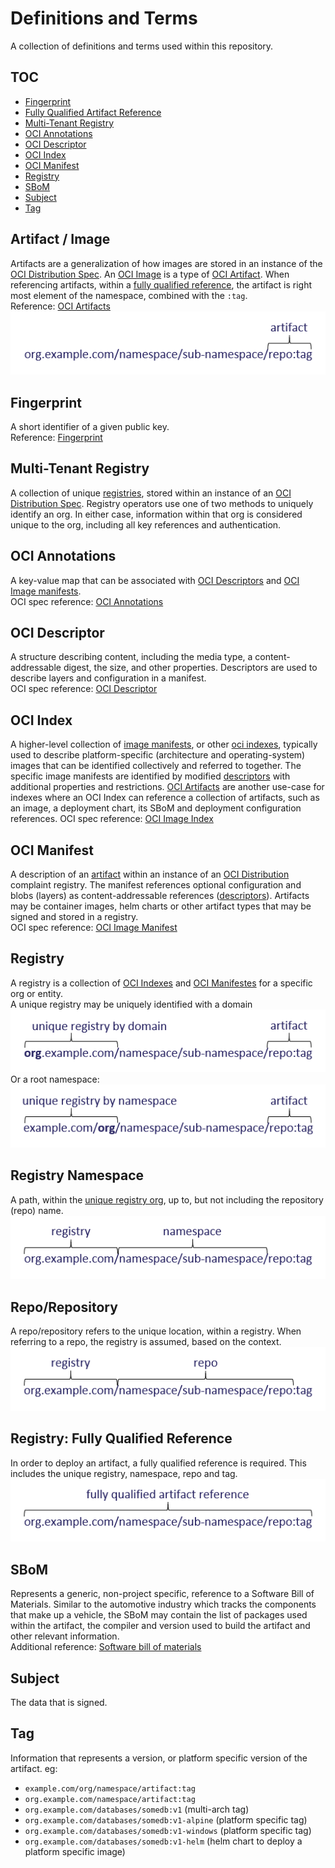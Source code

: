 # Definitions and Terms

A collection of definitions and terms used within this repository.

## TOC

* [Fingerprint](#fingerprint)
* [Fully Qualified Artifact Reference](#registry-fully-qualified-reference)
* [Multi-Tenant Registry](#multi-tenant-registry)
* [OCI Annotations](#oci-annotations)
* [OCI Descriptor](#oci-descriptor)
* [OCI Index](#oci-index)
* [OCI Manifest](#oci-manifest)
* [Registry](#registry)
* [SBoM](#sbom)
* [Subject](#subject)
* [Tag](#tag)

## Artifact / Image

Artifacts are a generalization of how images are stored in an instance of the [OCI Distribution Spec][oci-distribution-spec]. An [OCI Image][oci-image] is a type of [OCI Artifact][oci-artifact]. When referencing artifacts, within a [fully qualified reference](#registry-fully-qualified-reference), the artifact is right most element of the namespace, combined with the `:tag`.  
Reference: [OCI Artifacts][oci-artifact]  
![](./media/artifact-ref.png)  


## Fingerprint

A short identifier of a given public key.  
Reference: [Fingerprint][fingerprint]

## Multi-Tenant Registry

A collection of unique [registries](#registry), stored within an instance of an [OCI Distribution Spec][oci-distribution-spec]. Registry operators use one of two methods to uniquely identify an org. In either case, information within that org is considered unique to the org, including all key references and authentication.

## OCI Annotations

A key-value map that can be associated with [OCI Descriptors][oci-descriptor] and [OCI Image manifests][oci-manifest].  
OCI spec reference: [OCI Annotations][oci-annotations]

## OCI Descriptor

A structure describing content, including the media type, a content-addressable digest, the size, and other properties. Descriptors are used to describe layers and configuration in a manifest.  
OCI spec reference: [OCI Descriptor][oci-descriptor]

## OCI Index

A higher-level collection of [image manifests][oci-manifest], or other [oci indexes][oci-index], typically used to describe platform-specific (architecture and operating-system) images that can be identified collectively and referred to together. The specific image manifests are identified by modified [descriptors][oci-descriptor] with additional properties and restrictions. [OCI Artifacts][oci-artifact] are another use-case for indexes where an OCI Index can reference a collection of artifacts, such as an image, a deployment chart, its SBoM and deployment configuration references.
OCI spec reference: [OCI Image Index][oci-index]

## OCI Manifest

A description of an [artifact][oci-artifact] within an instance of an [OCI Distribution][oci-distribution-spec] complaint registry. The manifest references optional configuration and blobs (layers) as content-addressable references ([descriptors][oci-descriptor]).  Artifacts may be container images, helm charts or other artifact types that may be signed and stored in a registry.    
OCI spec reference: [OCI Image Manifest][oci-manifest]

## Registry

A registry is a collection of [OCI Indexes][oci-index] and [OCI Manifestes][oci-manifest] for a specific org or entity.  
A unique registry may be uniquely identified with a domain  
![](./media/unique-registry-domain-ref.png)  
 Or a root namespace:  
![](./media/unique-registry-namespace-ref.png)


## Registry Namespace

A path, within the [unique registry org](#multi-tenant-registry), up to, but not including the repository (repo) name.  
![](./media/registry-namespace-ref.png)

## Repo/Repository

A repo/repository refers to the unique location, within a registry. When referring to a repo, the registry is assumed, based on the context.  
![](./media/registry-repo-ref.png)

## Registry: Fully Qualified Reference

In order to deploy an artifact, a fully qualified reference is required. This includes the unique registry, namespace, repo and tag.  
![](./media/fully-qualified-artifact-ref.png)

## SBoM

Represents a generic, non-project specific, reference to a Software Bill of Materials. Similar to the automotive industry which tracks the components that make up a vehicle, the SBoM may contain the list of packages used within the artifact, the compiler and version used to build the artifact and other relevant information.  
Additional reference: [Software bill of materials][sbom]

## Subject

The data that is signed.

## Tag

Information that represents a version, or platform specific version of the artifact. 
eg:
- `example.com/org/namespace/artifact:tag`
- `org.example.com/namespace/artifact:tag`
- `org.example.com/databases/somedb:v1` (multi-arch tag)
- `org.example.com/databases/somedb:v1-alpine` (platform specific tag)
- `org.example.com/databases/somedb:v1-windows` (platform specific tag)
- `org.example.com/databases/somedb:v1-helm` (helm chart to deploy a platform specific image)


[fingerprint]:           https://en.wikipedia.org/wiki/Public_key_fingerprint
[oci-annotations]:       https://github.com/opencontainers/image-spec/blob/master/annotations.md
[oci-artifact]:          https://github.com/opencontainers/artifacts
[oci-descriptor]:        https://github.com/opencontainers/image-spec/blob/master/descriptor.md
[oci-distribution-spec]: https://github.com/opencontainers/distribution-spec
[oci-image]:             https://github.com/opencontainers/image-spec
[oci-index]:             https://github.com/opencontainers/image-spec/blob/master/image-index.md
[oci-manifest]:          https://github.com/opencontainers/image-spec/blob/master/manifest.md
[sbom]:                  https://en.wikipedia.org/wiki/Software_bill_of_materials